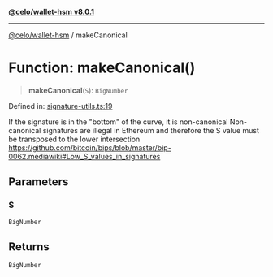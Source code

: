 [**@celo/wallet-hsm v8.0.1**](../README.md)

***

[@celo/wallet-hsm](../README.md) / makeCanonical

# Function: makeCanonical()

> **makeCanonical**(`S`): `BigNumber`

Defined in: [signature-utils.ts:19](https://github.com/celo-org/developer-tooling/blob/master/packages/sdk/wallets/wallet-hsm/src/signature-utils.ts#L19)

If the signature is in the "bottom" of the curve, it is non-canonical
Non-canonical signatures are illegal in Ethereum and therefore the S value
must be transposed to the lower intersection
https://github.com/bitcoin/bips/blob/master/bip-0062.mediawiki#Low_S_values_in_signatures

## Parameters

### S

`BigNumber`

## Returns

`BigNumber`
